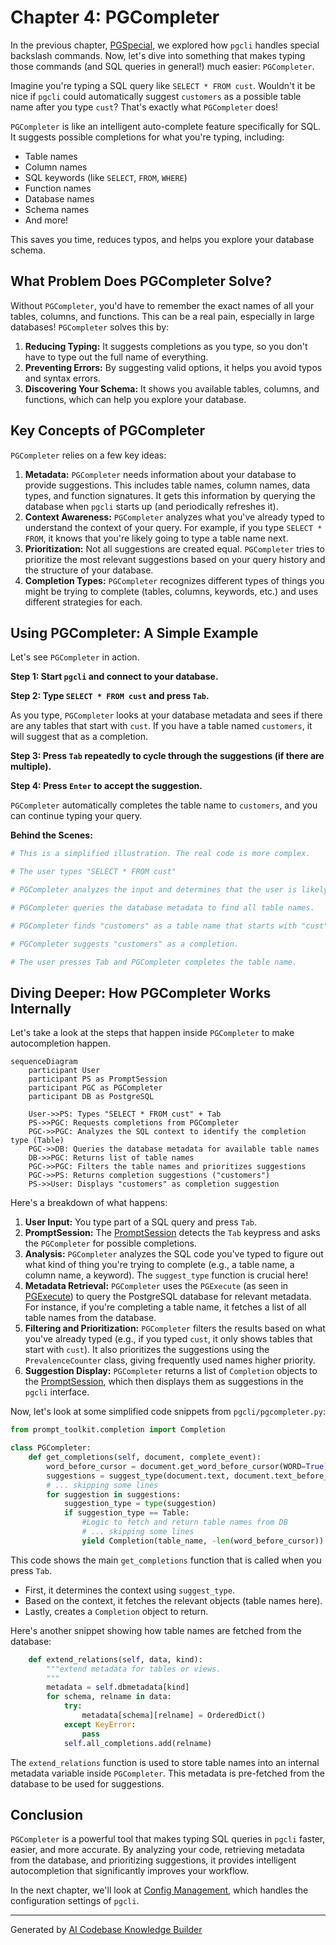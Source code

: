 # Chapter 4: PGCompleter

In the previous chapter, [PGSpecial](03_pgspecial.md), we explored how `pgcli` handles special backslash commands. Now, let's dive into something that makes typing those commands (and SQL queries in general!) much easier: `PGCompleter`.

Imagine you're typing a SQL query like `SELECT * FROM cust`. Wouldn't it be nice if `pgcli` could automatically suggest `customers` as a possible table name after you type `cust`? That's exactly what `PGCompleter` does!

`PGCompleter` is like an intelligent auto-complete feature specifically for SQL. It suggests possible completions for what you're typing, including:

*   Table names
*   Column names
*   SQL keywords (like `SELECT`, `FROM`, `WHERE`)
*   Function names
*   Database names
*   Schema names
*   And more!

This saves you time, reduces typos, and helps you explore your database schema.

## What Problem Does PGCompleter Solve?

Without `PGCompleter`, you'd have to remember the exact names of all your tables, columns, and functions.  This can be a real pain, especially in large databases! `PGCompleter` solves this by:

1.  **Reducing Typing:** It suggests completions as you type, so you don't have to type out the full name of everything.
2.  **Preventing Errors:** By suggesting valid options, it helps you avoid typos and syntax errors.
3.  **Discovering Your Schema:** It shows you available tables, columns, and functions, which can help you explore your database.

## Key Concepts of PGCompleter

`PGCompleter` relies on a few key ideas:

1.  **Metadata:** `PGCompleter` needs information about your database to provide suggestions. This includes table names, column names, data types, and function signatures.  It gets this information by querying the database when `pgcli` starts up (and periodically refreshes it).
2.  **Context Awareness:** `PGCompleter` analyzes what you've already typed to understand the context of your query.  For example, if you type `SELECT * FROM`, it knows that you're likely going to type a table name next.
3.  **Prioritization:** Not all suggestions are created equal. `PGCompleter` tries to prioritize the most relevant suggestions based on your query history and the structure of your database.
4.  **Completion Types:** `PGCompleter` recognizes different types of things you might be trying to complete (tables, columns, keywords, etc.) and uses different strategies for each.

## Using PGCompleter: A Simple Example

Let's see `PGCompleter` in action.

**Step 1: Start `pgcli` and connect to your database.**

**Step 2: Type `SELECT * FROM cust` and press `Tab`.**

As you type, `PGCompleter` looks at your database metadata and sees if there are any tables that start with `cust`.  If you have a table named `customers`, it will suggest that as a completion.

**Step 3: Press `Tab` repeatedly to cycle through the suggestions (if there are multiple).**

**Step 4: Press `Enter` to accept the suggestion.**

`PGCompleter` automatically completes the table name to `customers`, and you can continue typing your query.

**Behind the Scenes:**

```python
# This is a simplified illustration. The real code is more complex.

# The user types "SELECT * FROM cust"

# PGCompleter analyzes the input and determines that the user is likely trying to complete a table name after FROM.

# PGCompleter queries the database metadata to find all table names.

# PGCompleter finds "customers" as a table name that starts with "cust".

# PGCompleter suggests "customers" as a completion.

# The user presses Tab and PGCompleter completes the table name.
```

## Diving Deeper: How PGCompleter Works Internally

Let's take a look at the steps that happen inside `PGCompleter` to make autocompletion happen.

```mermaid
sequenceDiagram
    participant User
    participant PS as PromptSession
    participant PGC as PGCompleter
    participant DB as PostgreSQL

    User->>PS: Types "SELECT * FROM cust" + Tab
    PS->>PGC: Requests completions from PGCompleter
    PGC->>PGC: Analyzes the SQL context to identify the completion type (Table)
    PGC->>DB: Queries the database metadata for available table names
    DB->>PGC: Returns list of table names
    PGC->>PGC: Filters the table names and prioritizes suggestions
    PGC->>PS: Returns completion suggestions ("customers")
    PS->>User: Displays "customers" as completion suggestion
```

Here's a breakdown of what happens:

1.  **User Input:** You type part of a SQL query and press `Tab`.
2.  **PromptSession:** The [PromptSession](01_promptsession.md) detects the `Tab` keypress and asks the `PGCompleter` for possible completions.
3.  **Analysis:** `PGCompleter` analyzes the SQL code you've typed to figure out what kind of thing you're trying to complete (e.g., a table name, a column name, a keyword). The `suggest_type` function is crucial here!
4.  **Metadata Retrieval:** `PGCompleter` uses the `PGExecute` (as seen in [PGExecute](02_pgexecute.md)) to query the PostgreSQL database for relevant metadata. For instance, if you're completing a table name, it fetches a list of all table names from the database.
5.  **Filtering and Prioritization:**  `PGCompleter` filters the results based on what you've already typed (e.g., if you typed `cust`, it only shows tables that start with `cust`). It also prioritizes the suggestions using the `PrevalenceCounter` class, giving frequently used names higher priority.
6.  **Suggestion Display:** `PGCompleter` returns a list of `Completion` objects to the [PromptSession](01_promptsession.md), which then displays them as suggestions in the `pgcli` interface.

Now, let's look at some simplified code snippets from `pgcli/pgcompleter.py`:

```python
from prompt_toolkit.completion import Completion

class PGCompleter:
    def get_completions(self, document, complete_event):
        word_before_cursor = document.get_word_before_cursor(WORD=True)
        suggestions = suggest_type(document.text, document.text_before_cursor) # Determine the completion type
        # ... skipping some lines
        for suggestion in suggestions:
            suggestion_type = type(suggestion)
            if suggestion_type == Table:
                #Logic to fetch and return table names from DB
                # ... skipping some lines
                yield Completion(table_name, -len(word_before_cursor)) #Create Completion Object and return

```

This code shows the main `get_completions` function that is called when you press `Tab`.
* First, it determines the context using `suggest_type`.
* Based on the context, it fetches the relevant objects (table names here).
* Lastly, creates a `Completion` object to return.

Here's another snippet showing how table names are fetched from the database:

```python
    def extend_relations(self, data, kind):
        """extend metadata for tables or views.
        """
        metadata = self.dbmetadata[kind]
        for schema, relname in data:
            try:
                metadata[schema][relname] = OrderedDict()
            except KeyError:
                pass
            self.all_completions.add(relname)
```

The `extend_relations` function is used to store table names into an internal metadata variable inside `PGCompleter`. This metadata is pre-fetched from the database to be used for suggestions.

## Conclusion

`PGCompleter` is a powerful tool that makes typing SQL queries in `pgcli` faster, easier, and more accurate. By analyzing your code, retrieving metadata from the database, and prioritizing suggestions, it provides intelligent autocompletion that significantly improves your workflow.

In the next chapter, we'll look at [Config Management](05_config_management.md), which handles the configuration settings of `pgcli`.


---

Generated by [AI Codebase Knowledge Builder](https://github.com/The-Pocket/Tutorial-Codebase-Knowledge)